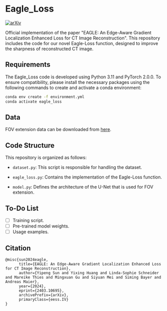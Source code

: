 # Eagle_Loss
[![arXiv](https://img.shields.io/badge/arXiv-2403.10695-b31b1b.svg)](http://arxiv.org/abs/2403.10695)


Official implementation of the paper "EAGLE: An Edge-Aware Gradient Localization Enhanced Loss for CT Image Reconstruction". This repository includes the code for our novel Eagle-Loss function, designed to improve the sharpness of reconstructed CT image.

## Requirements

The Eagle_Loss code is developed using Python 3.11 and PyTorch 2.0.0. To ensure compatibility, please install the necessary packages using the following commands to create and activate a conda environment:

```bash
conda env create -f environment.yml
conda activate eagle_loss
```


## Data
FOV extension data can be downloaded from [here](https://drive.google.com/file/d/11Pkdw420Al4ubLKce4fNRrEqAD_37Gfg/view?usp=sharing).


## Code Structure

This repository is organized as follows:

- `dataset.py`: This script is responsible for handling the dataset.

- `eagle_loss.py`: Contains the implementation of the Eagle-Loss function.

- `model.py`: Defines the architecture of the U-Net that is used for FOV extension.

## To-Do List

- [ ] Training script.
- [ ] Pre-trained model weights.
- [ ] Usage examples.

## Citation

```
@misc{sun2024eagle,
      title={EAGLE: An Edge-Aware Gradient Localization Enhanced Loss for CT Image Reconstruction}, 
      author={Yipeng Sun and Yixing Huang and Linda-Sophie Schneider and Mareike Thies and Mingxuan Gu and Siyuan Mei and Siming Bayer and Andreas Maier},
      year={2024},
      eprint={2403.10695},
      archivePrefix={arXiv},
      primaryClass={eess.IV}
}
```
